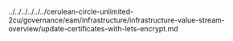 ../../../../../../cerulean-circle-unlimited-2cu/governance/eam/infrastructure/infrastructure-value-stream-overview/update-certificates-with-lets-encrypt.md